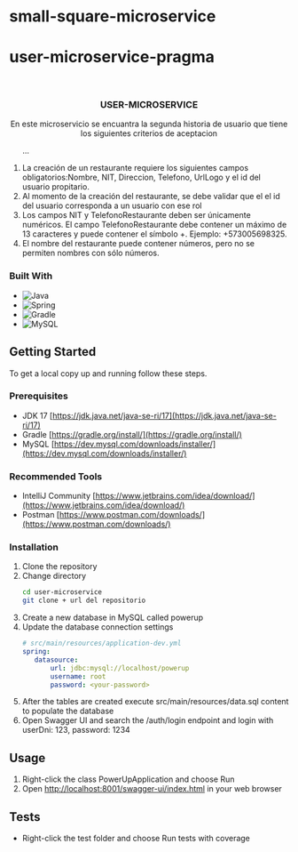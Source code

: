 # small-square-microservice
# user-microservice-pragma

<br />
<div align="center">
<h3>USER-MICROSERVICE</h3>
  <p align="center">En este microservicio se encuantra la segunda historia de usuario que tiene los siguientes criterios de aceptacion</p>
</div>
  <ol start="numero"> ... </ol>
  <ol start="1">
  <li>La creación de un restaurante requiere los siguientes campos obligatorios:Nombre, NIT, Direccion, Telefono, UrlLogo y el id del usuario propitario.</li>
  <li>Al momento de la creación del restaurante, se debe validar que el el id del usuario corresponda a un usuario con ese rol</li>
  <li>Los campos NIT y TelefonoRestaurante deben ser únicamente numéricos. El campo TelefonoRestaurante debe contener un máximo de 13 caracteres y puede contener el símbolo +. Ejemplo: +573005698325.</li>
  <li>El nombre del restaurante puede contener números, pero no se permiten nombres con sólo números.</li>
</ol>


### Built With

* ![Java](https://img.shields.io/badge/java-%23ED8B00.svg?style=for-the-badge&logo=java&logoColor=white)
* ![Spring](https://img.shields.io/badge/Spring-6DB33F?style=for-the-badge&logo=spring&logoColor=white)
* ![Gradle](https://img.shields.io/badge/Gradle-02303A.svg?style=for-the-badge&logo=Gradle&logoColor=white)
* ![MySQL](https://img.shields.io/badge/MySQL-00000F?style=for-the-badge&logo=mysql&logoColor=white)


<!-- GETTING STARTED -->
## Getting Started

To get a local copy up and running follow these steps.

### Prerequisites

* JDK 17 [https://jdk.java.net/java-se-ri/17](https://jdk.java.net/java-se-ri/17)
* Gradle [https://gradle.org/install/](https://gradle.org/install/)
* MySQL [https://dev.mysql.com/downloads/installer/](https://dev.mysql.com/downloads/installer/)

### Recommended Tools
* IntelliJ Community [https://www.jetbrains.com/idea/download/](https://www.jetbrains.com/idea/download/)
* Postman [https://www.postman.com/downloads/](https://www.postman.com/downloads/)

### Installation

1. Clone the repository
2. Change directory
   ```sh
   cd user-microservice
   git clone + url del repositorio 
   ```
3. Create a new database in MySQL called powerup
4. Update the database connection settings
   ```yml
   # src/main/resources/application-dev.yml
   spring:
      datasource:
          url: jdbc:mysql://localhost/powerup
          username: root
          password: <your-password>
   ```
5. After the tables are created execute src/main/resources/data.sql content to populate the database
6. Open Swagger UI and search the /auth/login endpoint and login with userDni: 123, password: 1234

<!-- USAGE -->
## Usage

1. Right-click the class PowerUpApplication and choose Run
2. Open [http://localhost:8001/swagger-ui/index.html](http://localhost:8001/swagger-ui/index.html) in your web browser

<!-- ROADMAP -->
## Tests

- Right-click the test folder and choose Run tests with coverage
